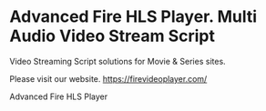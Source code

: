 # Advanced Fire HLS Player. Multi Audio Video Stream Script

Video Streaming Script solutions for Movie & Series sites.

Please visit our website. https://firevideoplayer.com/

Advanced Fire HLS Player
